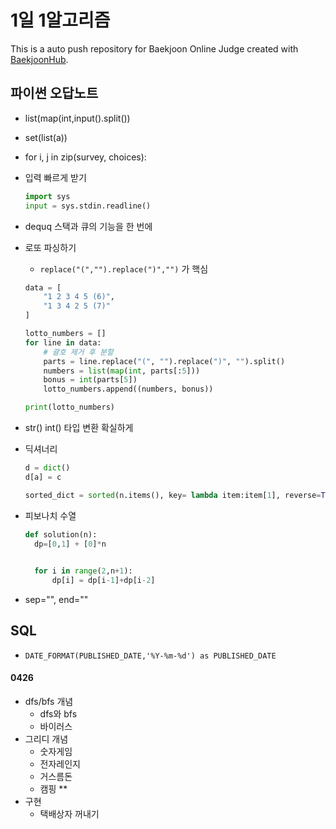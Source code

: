 # 1일 1알고리즘
This is a auto push repository for Baekjoon Online Judge created with [BaekjoonHub](https://github.com/BaekjoonHub/BaekjoonHub).


## 파이썬 오답노트

- list(map(int,input().split())

- set(list(a))

- for i, j in zip(survey, choices):

- 입력 빠르게 받기
  ```python
  import sys
  input = sys.stdin.readline()
  ```

- dequq 스택과 큐의 기능을 한 번에
- 로또 파싱하기 
  - `replace("(","").replace(")","")` 가 핵심
  ```python
  data = [
      "1 2 3 4 5 (6)",
      "1 3 4 2 5 (7)"
  ]
  
  lotto_numbers = []
  for line in data:
      # 괄호 제거 후 분할
      parts = line.replace("(", "").replace(")", "").split()
      numbers = list(map(int, parts[:5]))
      bonus = int(parts[5])
      lotto_numbers.append((numbers, bonus))
  
  print(lotto_numbers)
  ```

- str() int() 타입 변환 확실하게
- 딕셔너리
   ``` python
   d = dict()
   d[a] = c

   sorted_dict = sorted(n.items(), key= lambda item:item[1], reverse=True) //딕셔너리 값으로 정렬
   ```
- 피보나치 수열
  ```python
  def solution(n):
    dp=[0,1] + [0]*n

    
    for i in range(2,n+1):
        dp[i] = dp[i-1]+dp[i-2]
  ```
- sep="", end=""
## SQL
- `DATE_FORMAT(PUBLISHED_DATE,'%Y-%m-%d') as PUBLISHED_DATE`


####   0426 
  - dfs/bfs 개념 
    - dfs와 bfs
    - 바이러스 
  - 그리디 개념 
    -  숫자게임
    -  전자레인지
    -  거스름돈
    -  캠핑 **
  - 구현
    - 택배상자 꺼내기
